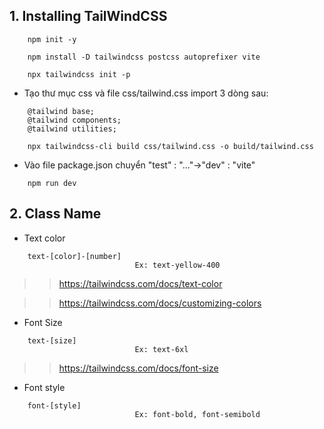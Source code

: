 **1. Installing TailWindCSS**
- 
```
    npm init -y
```
```
    npm install -D tailwindcss postcss autoprefixer vite
```
```
    npx tailwindcss init -p
```
- Tạo thư mục css và file css/tailwind.css
import 3 dòng sau: 
```
    @tailwind base;
    @tailwind components;
    @tailwind utilities;
```
```
    npx tailwindcss-cli build css/tailwind.css -o build/tailwind.css
```
- Vào file package.json chuyển "test" : "..."->"dev" : "vite"
```
    npm run dev
```

**2. Class Name**
-
- Text color
```
    text-[color]-[number] 
                            Ex: text-yellow-400
```
>> https://tailwindcss.com/docs/text-color

>> https://tailwindcss.com/docs/customizing-colors

- Font Size
```
    text-[size]
                            Ex: text-6xl
```

>> https://tailwindcss.com/docs/font-size

- Font style
```
    font-[style]
                            Ex: font-bold, font-semibold
```

